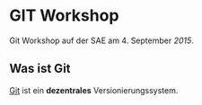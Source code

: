 GIT Workshop 
============

Git Workshop auf der SAE am 4. September *2015*.


Was ist Git
-----------

[Git](http://www.git-scm.com/) ist ein **dezentrales** Versionierungssystem.